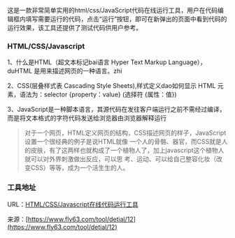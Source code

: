 这是一款非常简单实用的html/css/JavaScript代码在线运行工具，用户在代码编辑框内填写需要运行的代码，点击“运行”按钮，即可在新弹出的页面中看到代码的运行效果，该工具还提供了测试代码供用户参考。

### HTML/CSS/Javascript
1、什么是HTML（超文本标记bai语言 Hyper Text Markup Language），duHTML 是用来描述网页的一种语言。zhi

2、CSS(层叠样式表 Cascading Style Sheets),样式定义dao如何显示 HTML 元素，语法为：selector {property：value} (选择符 {属性：值})

3、JavaScript是一种脚本语言，其源代码在发往客户端运行之前不需经过编译，而是将文本格式的字符代码发送给浏览器由浏览器解释运行

> 对于一个网页，HTML定义网页的结构，CSS描述网页的样子，JavaScript设置一个很经典的例子是说HTML就像 一个人的骨骼、器官，而CSS就是人的皮肤，有了这两样也就构成了一个植物人了，加上javascript这个植物人就可以对外界刺激做出反应，可以思 考、运动、可以给自己整容化妆（改变CSS）等等，成为一个活生生的人。

### 工具地址
URL：[HTML/CSS/Javascript在线代码运行工具](https://www.fly63.com/tool/runcode/)

来源：[https://www.fly63.com/tool/detial/12](https://www.fly63.com/tool/detial/12)